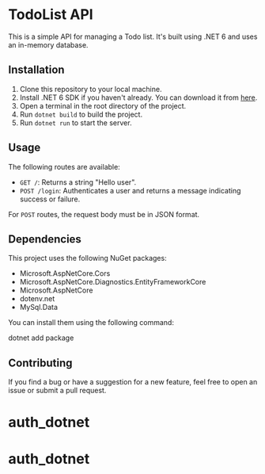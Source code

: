﻿# TodoList API

This is a simple API for managing a Todo list. It's built using .NET 6 and uses an in-memory database.

## Installation

1. Clone this repository to your local machine.
2. Install .NET 6 SDK if you haven't already. You can download it from [here](https://dotnet.microsoft.com/download/dotnet/6.0).
3. Open a terminal in the root directory of the project.
4. Run `dotnet build` to build the project.
5. Run `dotnet run` to start the server.

## Usage

The following routes are available:

- `GET /`: Returns a string "Hello user".
- `POST /login`: Authenticates a user and returns a message indicating success or failure.

For `POST` routes, the request body must be in JSON format.

## Dependencies

This project uses the following NuGet packages:

- Microsoft.AspNetCore.Cors
- Microsoft.AspNetCore.Diagnostics.EntityFrameworkCore
- Microsoft.AspNetCore
- dotenv.net
- MySql.Data

You can install them using the following command:

dotnet add package <package-name>

## Contributing

If you find a bug or have a suggestion for a new feature, feel free to open an issue or submit a pull request.
# auth_dotnet
# auth_dotnet
